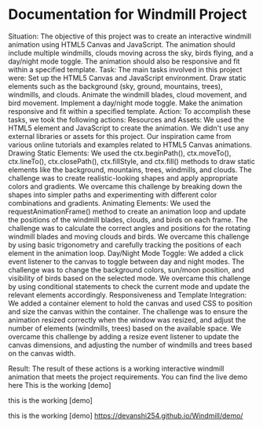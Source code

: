 # Documentation for Windmill Project

Situation:
The objective of this project was to create an interactive windmill animation using HTML5 Canvas and JavaScript. The animation should include multiple windmills, clouds moving across the sky, birds flying, and a day/night mode toggle. The animation should also be responsive and fit within a specified template.
Task:
The main tasks involved in this project were:
Set up the HTML5 Canvas and JavaScript environment.
Draw static elements such as the background (sky, ground, mountains, trees), windmills, and clouds.
Animate the windmill blades, cloud movement, and bird movement.
Implement a day/night mode toggle.
Make the animation responsive and fit within a specified template.
Action:
To accomplish these tasks, we took the following actions:
Resources and Assets:
We used the HTML5 <canvas> element and JavaScript to create the animation.
We didn't use any external libraries or assets for this project.
Our inspiration came from various online tutorials and examples related to HTML5 Canvas animations.
Drawing Static Elements:
We used the ctx.beginPath(), ctx.moveTo(), ctx.lineTo(), ctx.closePath(), ctx.fillStyle, and ctx.fill() methods to draw static elements like the background, mountains, trees, windmills, and clouds.
The challenge was to create realistic-looking shapes and apply appropriate colors and gradients.
We overcame this challenge by breaking down the shapes into simpler paths and experimenting with different color combinations and gradients.
Animating Elements:
We used the requestAnimationFrame() method to create an animation loop and update the positions of the windmill blades, clouds, and birds on each frame.
The challenge was to calculate the correct angles and positions for the rotating windmill blades and moving clouds and birds.
We overcame this challenge by using basic trigonometry and carefully tracking the positions of each element in the animation loop.
Day/Night Mode Toggle:
We added a click event listener to the canvas to toggle between day and night modes.
The challenge was to change the background colors, sun/moon position, and visibility of birds based on the selected mode.
We overcame this challenge by using conditional statements to check the current mode and update the relevant elements accordingly.
Responsiveness and Template Integration:
We added a container element to hold the canvas and used CSS to position and size the canvas within the container.
The challenge was to ensure the animation resized correctly when the window was resized, and adjust the number of elements (windmills, trees) based on the available space.
We overcame this challenge by adding a resize event listener to update the canvas dimensions, and adjusting the number of windmills and trees based on the canvas width.

Result:
The result of these actions is a working interactive windmill animation that meets the project requirements. You can find the live demo here
This is the working [demo] <p>this is the working [demo] <p>this is the working [demo] <a href="https://devanshi254.github.io/Windmill/demo/">https://devanshi254.github.io/Windmill/demo/</a></p>

